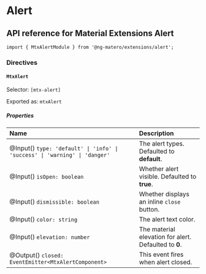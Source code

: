 # Alert

## API reference for Material Extensions Alert

`import { MtxAlertModule } from '@ng-matero/extensions/alert';`

### Directives

#### `MtxAlert`

Selector: `[mtx-alert]`

Exported as: `mtxAlert`

##### Properties

| Name | Description |
| :--- | :--- |
| @Input\(\) `type: 'default' \| 'info' \| 'success' \| 'warning' \| 'danger'` | The alert types. Defaulted to **default**. |
| @Input\(\) `isOpen: boolean` | Whether alert visible. Defaulted to **true**. |
| @Input\(\) `dismissible: boolean` | Whether displays an inline `close` button. |
| @Input\(\) `color: string` | The alert text color. |
| @Input\(\) `elevation: number` | The material elevation for alert. Defaulted to **0**. |
| @Output\(\) `closed: EventEmitter<MtxAlertComponent>` | This event fires when alert closed. |

